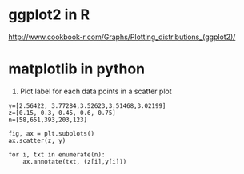 # ggplot2 in R

http://www.cookbook-r.com/Graphs/Plotting_distributions_(ggplot2)/


# matplotlib in python

1. Plot label for each data points in a scatter plot

```
y=[2.56422, 3.77284,3.52623,3.51468,3.02199]
z=[0.15, 0.3, 0.45, 0.6, 0.75]
n=[58,651,393,203,123]

fig, ax = plt.subplots()
ax.scatter(z, y)

for i, txt in enumerate(n):
    ax.annotate(txt, (z[i],y[i]))
```
